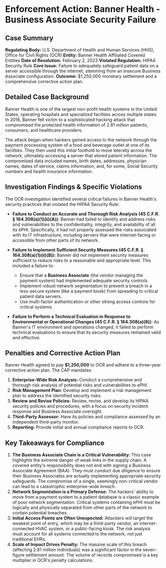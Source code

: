 # Enforcement Action: Banner Health - Business Associate Security Failure

## Case Summary

**Regulating Body:** U.S. Department of Health and Human Services (HHS), Office for Civil Rights (OCR)
**Entity:** Banner Health Affiliated Covered Entities
**Date of Resolution:** February 2, 2023
**Violated Regulation:** HIPAA Security Rule
**Core Issue:** Failure to adequately safeguard patient data on a server accessible through the internet, stemming from an insecure Business Associate configuration.
**Outcome:** $1,250,000 monetary settlement and a comprehensive corrective action plan.

## Detailed Case Background

Banner Health is one of the largest non-profit health systems in the United States, operating hospitals and specialized facilities across multiple states. In 2016, Banner fell victim to a sophisticated hacking attack that compromised the protected health information of 2.81 million patients, consumers, and healthcare providers.

The attack began when hackers gained access to the network through the payment processing system of a food and beverage outlet at one of its facilities. They then used this initial foothold to move laterally across the network, ultimately accessing a server that stored patient information. The compromised data included names, birth dates, addresses, physician names, dates of service, claims information, and, for some, Social Security numbers and health insurance information.

## Investigation Findings & Specific Violations

The OCR investigation identified several critical failures in Banner Health's security practices that violated the HIPAA Security Rule:

*   **Failure to Conduct an Accurate and Thorough Risk Analysis (45 C.F.R. § 164.308(a)(1)(ii)(A)):** Banner had failed to identify and address risks and vulnerabilities to the confidentiality, integrity, and availability of all its ePHI. Specifically, it had not properly assessed the risks associated with its IT infrastructure, including servers that were internet-facing or accessible from other parts of its network.

*   **Failure to Implement Sufficient Security Measures (45 C.F.R. § 164.308(a)(1)(ii)(B)):** Banner did not implement security measures sufficient to reduce risks to a reasonable and appropriate level. This included a failure to:
    *   Ensure that a **Business Associate** (the vendor managing the payment system) had implemented adequate security controls.
    *   Implement robust network segmentation to prevent a breach in a less-secure system (like a payment kiosk) from spreading to critical patient data servers.
    *   Use multi-factor authentication or other strong access controls for critical systems.

*   **Failure to Perform a Technical Evaluation in Response to Environmental or Operational Changes (45 C.F.R. § 164.308(a)(8)):** As Banner's IT environment and operations changed, it failed to perform technical evaluations to ensure that its security measures remained valid and effective.

## Penalties and Corrective Action Plan

Banner Health agreed to pay **$1,250,000** to OCR and adhere to a three-year corrective action plan. The CAP mandates:

1.  **Enterprise-Wide Risk Analysis:** Conduct a comprehensive and thorough risk analysis of potential risks and vulnerabilities to ePHI.
2.  **Risk Management Plan:** Develop and implement a risk management plan to address the identified security risks.
3.  **Review and Revise Policies:** Review, revise, and develop its HIPAA security policies and procedures, with a focus on security incident response and Business Associate oversight.
4.  **Third-Party Assessor:** Have its policies and compliance assessed by an independent third-party monitor.
5.  **Reporting:** Provide initial and annual compliance reports to OCR.

## Key Takeaways for Compliance

1.  **The Business Associate Chain is a Critical Vulnerability:** This case highlights the extreme danger of weak links in the supply chain. A covered entity's responsibility does not end with signing a Business Associate Agreement (BAA). They must conduct due diligence to ensure their Business Associates are actually implementing appropriate security safeguards. The compromise of a single, seemingly non-critical vendor can lead to a catastrophic enterprise-wide breach.
2.  **Network Segmentation is a Primary Defense:** The hackers' ability to move from a payment system to a patient database is a classic example of poor network segmentation. Critical systems containing ePHI must be logically and physically separated from other parts of the network to contain potential breaches.
3.  **Initial Access Points are Often Unexpected:** Attackers will target the weakest point of entry, which may be a third-party vendor, an internet-connected HVAC system, or a public-facing kiosk. The risk analysis must account for all systems connected to the network, not just traditional EHRs.
4.  **Scale of Impact Drives Penalty:** The massive scale of this breach (affecting 2.81 million individuals) was a significant factor in the seven-figure settlement amount. The volume of records compromised is a key multiplier in OCR's penalty calculations.